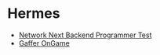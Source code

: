 # Hermes

* [Network Next Backend Programmer Test](https://docs.google.com/document/d/1YsNELntIObpEvGVktaH5V5THXpeFULcY/edit)
* [Gaffer OnGame](https://gafferongames.com/)